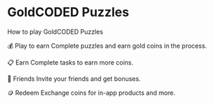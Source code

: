 # GoldCODED Puzzles

How to play GoldCODED Puzzles


💰 Play to earn
Complete puzzles and earn gold coins in the process.

📋 Earn
Complete tasks to earn more coins.

👥 Friends
Invite your friends and get bonuses.

🪙 Redeem
Exchange coins for in-app products and more.
